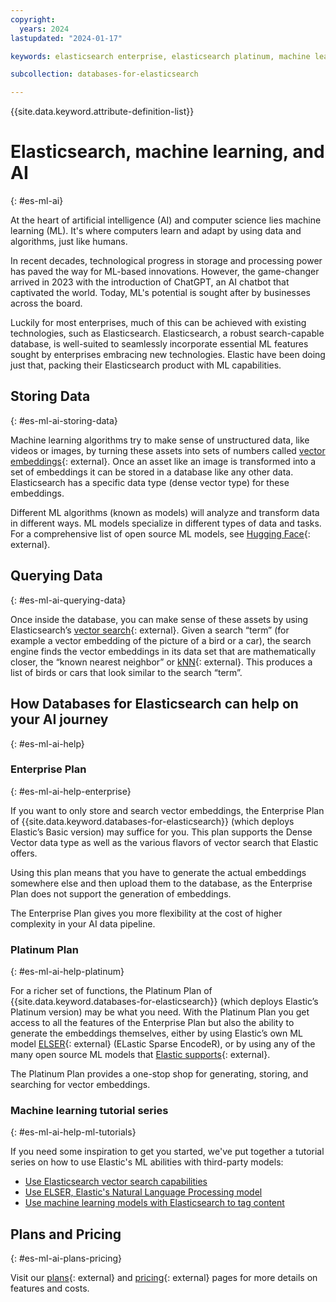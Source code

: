 ```yaml
---
copyright:
  years: 2024
lastupdated: "2024-01-17"

keywords: elasticsearch enterprise, elasticsearch platinum, machine learning, artificial intelligence, vector embedding, ml

subcollection: databases-for-elasticsearch

---
```


{{site.data.keyword.attribute-definition-list}}

# Elasticsearch, machine learning, and AI
{: #es-ml-ai}

At the heart of artificial intelligence (AI) and computer science lies machine learning (ML). It's where computers learn and adapt by using data and algorithms, just like humans.

In recent decades, technological progress in storage and processing power has paved the way for ML-based innovations. However, the game-changer arrived in 2023 with the introduction of ChatGPT, an AI chatbot that captivated the world. Today, ML's potential is sought after by businesses across the board.

Luckily for most enterprises, much of this can be achieved with existing technologies, such as Elasticsearch. Elasticsearch, a robust search-capable database, is well-suited to seamlessly incorporate essential ML features sought by enterprises embracing new technologies. Elastic have been doing just that, packing their Elasticsearch product with ML capabilities.

## Storing Data
{: #es-ml-ai-storing-data}

Machine learning algorithms try to make sense of unstructured data, like videos or images, by turning these assets into sets of numbers called [vector embeddings](https://www.elastic.co/what-is/vector-embedding){: external}. Once an asset like an image is transformed into a set of embeddings it can be stored in a database like any other data. Elasticsearch has a specific data type (dense vector type) for these embeddings.

Different ML algorithms (known as models) will analyze and transform data in different ways. ML models specialize in different types of data and tasks. For a comprehensive list of open source ML models, see [Hugging Face](https://huggingface.co/models){: external}.

## Querying Data
{: #es-ml-ai-querying-data}

Once inside the database, you can make sense of these assets by using Elasticsearch’s [vector search](https://www.elastic.co/what-is/vector-search){: external}. Given a search “term” (for example a vector embedding of the picture of a bird or a car), the search engine finds the vector embeddings in its data set that are mathematically closer, the “known nearest neighbor” or [kNN](https://www.elastic.co/blog/introducing-approximate-nearest-neighbor-search-in-elasticsearch-8-0){: external}. This produces a list of birds or cars that look similar to the search “term”.

## How Databases for Elasticsearch can help on your AI journey
{: #es-ml-ai-help}

### Enterprise Plan
{: #es-ml-ai-help-enterprise}

If you want to only store and search vector embeddings, the Enterprise Plan of {{site.data.keyword.databases-for-elasticsearch}} (which deploys Elastic’s Basic version) may suffice for you. This plan supports the Dense Vector data type as well as the various flavors of vector search that Elastic offers.

Using this plan means that you have to generate the actual embeddings somewhere else and then upload them to the database, as the Enterprise Plan does not support the generation of embeddings.

The Enterprise Plan gives you more flexibility at the cost of higher complexity in your AI data pipeline.

### Platinum Plan
{: #es-ml-ai-help-platinum}

For a richer set of functions, the Platinum Plan of {{site.data.keyword.databases-for-elasticsearch}} (which deploys Elastic’s Platinum version) may be what you need. With the Platinum Plan you get access to all the features of the Enterprise Plan but also the ability to generate the embeddings themselves, either by using Elastic’s own ML model [ELSER](https://www.elastic.co/guide/en/machine-learning/current/ml-nlp-elser.html){: external} (ELastic Sparse EncodeR), or by using any of the many open source ML models that [Elastic supports](https://www.elastic.co/search-labs/blog/articles/may-2023-launch-machine-learning-models){: external}.

The Platinum Plan provides a one-stop shop for generating, storing, and searching for vector embeddings.

### Machine learning tutorial series
{: #es-ml-ai-help-ml-tutorials}

If you need some inspiration to get you started, we've put together a tutorial series on how to use Elastic's ML abilities with third-party models:
- [Use Elasticsearch vector search capabilities](/docs/databases-for-elasticsearch?topic=databases-for-elasticsearch-vector-search-elasticsearch)
- [Use ELSER, Elastic's Natural Language Processing model](/docs/databases-for-elasticsearch?topic=databases-for-elasticsearch-elser-embeddings-elasticsearch)
- [Use machine learning models with Elasticsearch to tag content](/docs/databases-for-elasticsearch?topic=databases-for-elasticsearch-nlp-ml-tutorial)

## Plans and Pricing
{: #es-ml-ai-plans-pricing}

Visit our [plans](https://cloud.ibm.com/docs/databases-for-elasticsearch?topic=databases-for-elasticsearch-elastic-offerings){: external} and [pricing](https://cloud.ibm.com/docs/databases-for-elasticsearch?topic=databases-for-elasticsearch-pricing){: external} pages for more details on features and costs.
